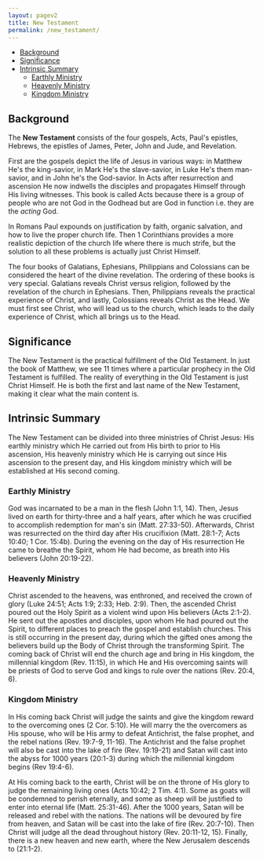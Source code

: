 ```yaml
---
layout: pagev2
title: New Testament
permalink: /new_testament/
---
```

- [Background](#background)
- [Significance](#significance)
- [Intrinsic Summary](#intrinsic-summary)
  - [Earthly Ministry](#earthly-ministry)
  - [Heavenly Ministry](#heavenly-ministry)
  - [Kingdom Ministry](#kingdom-ministry)

## Background

The **New Testament** consists of the four gospels, Acts, Paul's epistles, Hebrews, the epistles of James, Peter, John and Jude, and Revelation. 

First are the gospels depict the life of Jesus in various ways: in Matthew He's the king-savior, in Mark He's the slave-savior, in Luke He's them man-savior, and in John he's the God-savior. In Acts after resurrection and ascension He now indwells the disciples and propagates Himself through His living witnesses. This book is called Acts because there is a group of people who are not God in the Godhead but are God in function i.e. they are the *acting* God.

In Romans Paul expounds on justification by faith, organic salvation, and how to live the proper church life. Then 1 Corinthians provides a more realistic depiction of the church life where there is much strife, but the solution to all these problems is actually just Christ Himself.

The four books of Galatians, Ephesians, Philippians and Colossians can be considered the heart of the divine revelation. The ordering of these books is very special.
Galatians reveals Christ versus religion, followed by the revelation of the church in Ephesians. Then, Philippians reveals the practical experience of Christ, and lastly, Colossians reveals Christ as the Head. We must first see Christ, who will lead us to the church, which leads to the daily experience of Christ, which all brings us to the Head.

## Significance

The New Testament is the practical fulfillment of the Old Testament. In just the book of Matthew, we see 11 times where a particular prophecy in the Old Testament is fulfilled. 
The reality of everything in the Old Testament is just Christ Himself. He is both the first and last name of the New Testament, making it clear what the main content is.

## Intrinsic Summary

The New Testament can be divided into three ministries of Christ Jesus: His earthly ministry which He carried out from His birth to prior to His ascension, His heavenly ministry which He is carrying out since His ascension to the present day, and His kingdom ministry which will be established at His second coming.

### Earthly Ministry

God was incarnated to be a man in the flesh (John 1:1, 14). Then, Jesus lived on earth for thirty-three and a half years, after which he was crucified to accomplish redemption for man's sin (Matt. 27:33-50). Afterwards, Christ was resurrected on the third day after His crucifixion (Matt. 28:1-7; Acts 10:40; 1 Cor. 15:4b). During the evening on the day of His resurrection He came to breathe the Spirit, whom He had become, as breath into His believers (John 20:19-22).

### Heavenly Ministry 

Christ ascended to the heavens, was enthroned, and received the crown of glory (Luke 24:51; Acts 1:9; 2:33; Heb. 2:9). Then, the ascended Christ poured out the Holy Spirit as a violent wind upon His believers (Acts 2:1-2). He sent out the apostles and disciples, upon whom He had poured out the Spirit, to different places to preach the gospel and establish churches. This is still occurring in the present day, during which the gifted ones among the believers build up the Body of Christ through the transforming Spirit. The coming back of Christ will end the church age and bring in His kingdom, the millennial kingdom (Rev. 11:15), in which He and His overcoming saints will be priests of God to serve God and kings to rule over the nations (Rev. 20:4, 6).

### Kingdom Ministry

In His coming back Christ will judge the saints and give the kingdom reward to the overcoming ones (2 Cor. 5:10). He will marry the the overcomers as His spouse, who will be His army to defeat Antichrist, the false prophet, and the rebel nations (Rev. 19:7-9, 11-16). The Antichrist and the false prophet will also be cast into the lake of fire (Rev. 19:19-21) and Satan will cast into the abyss for 1000 years (20:1-3) during which the millennial kingdom begins (Rev 19:4-6).

At His coming back to the earth, Christ will be on the throne of His glory to judge the remaining living ones (Acts 10:42; 2 Tim. 4:1). Some as goats will be condemned to perish eternally, and some as sheep will be justified to enter into eternal life (Matt. 25:31-46). After the 1000 years, Satan will be released and rebel with the nations. The nations will be devoured by fire from heaven, and Satan will be cast into the lake of fire (Rev. 20:7-10). Then Christ will judge all the dead throughout history (Rev. 20:11-12, 15). Finally, there is a new heaven and new earth, where the New Jerusalem descends to (21:1-2).